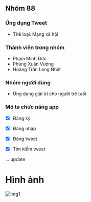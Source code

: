 ## Nhóm 88


### Ứng dụng Tweet

* Thể loại: Mạng xã hội

### Thành viên trong nhóm

* Phạm Minh Đức
* Phùng Xuân Vượng
* Hoàng Trần Long Nhật

### Nhóm người dùng

* Ứng dụng giải trí cho người trẻ tuổi


### Mô tả chức năng app

- [x] Đăng ký
- [x] Đăng nhập
- [x] Đăng tweet
- [x] Tìm kiếm tweet


... update


# Hình ảnh

![img1](https://i.imgur.com/2kTfscE.png)

